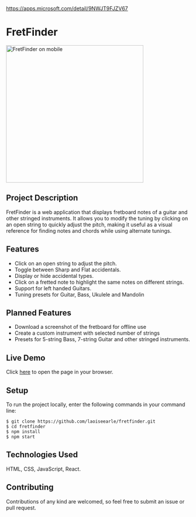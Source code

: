 https://apps.microsoft.com/detail/9NWJT9FJZV67

# FretFinder

<img width="375" alt="FretFinder on mobile" src="https://user-images.githubusercontent.com/19372021/229829644-0159aa4d-b8a8-4a8b-9cbb-d6cb3bf1beaf.png">

## Project Description

FretFinder is a web application that displays fretboard notes of a guitar and other stringed instruments. It allows you to modify the tuning by clicking on an open string to quickly adjust the pitch, making it useful as a visual reference for finding notes and chords while using alternate tunings.

## Features

- Click on an open string to adjust the pitch.
- Toggle between Sharp and Flat accidentals.
- Display or hide accidental types.
- Click on a fretted note to highlight the same notes on different strings.
- Support for left handed Guitars.
- Tuning presets for Guitar, Bass, Ukulele and Mandolin

## Planned Features

- Download a screenshot of the fretboard for offline use
- Create a custom instrument with selected number of strings
- Presets for 5-string Bass, 7-string Guitar and other stringed instruments.

## Live Demo

Click [here](https://laoiseearle.github.io/fretfinder/index.html) to open the page in your browser. 

## Setup

To run the project locally, enter the following commands in your command line:
```
$ git clone https://github.com/laoiseearle/fretfinder.git
$ cd fretfinder
$ npm install
$ npm start
```

## Technologies Used

HTML, CSS, JavaScript, React.

## Contributing

Contributions of any kind are welcomed, so feel free to submit an issue or pull request.
